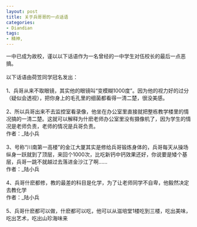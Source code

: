 ```yaml
---
layout: post
title: 关于兵哥哥的一点话语
categories:
- Diandian
tags:
- 精神, 
---
```

一中已成为故校，谨以以下话语作为一名曾经的一中学生对伍校长的最后一点恶搞。
<br />
<br />以下话语由荷笠同学冠名发出：
<br />
<br />1、兵哥从来不取眼镜，其实他的眼镜叫“变模糊1000度”。因为他的视力好的过分（疑似会透视），把你身上的毛孔里的细菌都看得一清二楚，很没美感。
<br />
<br />2、所以兵哥出来不去监控室看录像，他坐在办公室里直接就把整栋教学楼里的情况搞的一清二楚。这就可以解释为什麽老师办公室里没有摄像机了，因为学生的情况是老师负责，老师的情况是兵哥负责。
<br />作者：_陆小兵
<br />
<br />3、号称“川南第一高楼”的金江大厦其实是修给兵哥锻炼身体的，兵哥每天从操场纵身一跃就到了顶层，来回个1000次，比吃新钙中钙效果还好，你说要是矮个基层，兵哥一跳不就越过去落进金沙江了啊……
<br />作者：_陆小兵
<br />
<br />4、兵哥什麽都修，教的最差的科目是化学，为了让老师同学不自卑，他毅然决定去教化学
<br />作者：_陆小兵
<br />
<br />5、兵哥什麽都可以做，什麽都可以吃，他可以从滋培堂1楼吃到三楼，吃出美味，吃出艺术，吃出山珍海味来
